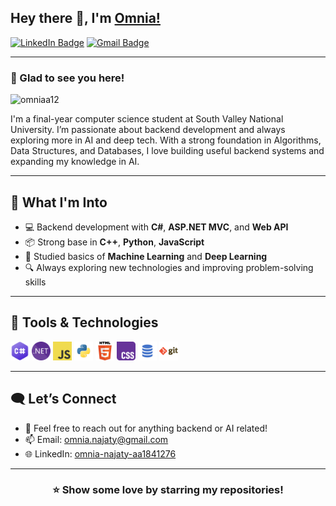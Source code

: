 ## Hey there 👋, I'm [Omnia!](https://github.com/omniaa12)

[![LinkedIn Badge](https://img.shields.io/badge/-LinkedIn-0e76a8?style=flat-square&logo=Linkedin&logoColor=white)](https://linkedin.com/in/omnia-najaty-aa1841276/)
[![Gmail Badge](https://img.shields.io/badge/-omnia.najaty@gmail.com-c14438?style=flat-square&logo=Gmail&logoColor=white)](mailto:omnia.najaty@gmail.com)

---

### 👋 Glad to see you here!  
<p align="left"> <img src="https://komarev.com/ghpvc/?username=omniaa12&label=Profile%20views&color=0e75b6&style=flat" alt="omniaa12" /> </p>

I'm a final-year computer science student at South Valley National University. I’m passionate about backend development and always exploring more in AI and deep tech. With a strong foundation in Algorithms, Data Structures, and Databases, I love building useful backend systems and expanding my knowledge in AI.

---

## 🧠 What I'm Into

- 💻 Backend development with **C#**, **ASP.NET MVC**, and **Web API**  
- 📦 Strong base in **C++**, **Python**, **JavaScript**  
- 🧠 Studied basics of **Machine Learning** and **Deep Learning**  
- 🔍 Always exploring new technologies and improving problem-solving skills  

---

## 🔧 Tools & Technologies

<code><img height="30" src="https://raw.githubusercontent.com/github/explore/main/topics/csharp/csharp.png" alt="csharp"></code>
<code><img height="30" src="https://raw.githubusercontent.com/github/explore/main/topics/dotnet/dotnet.png" alt=".NET"></code>
<code><img height="30" src="https://raw.githubusercontent.com/github/explore/main/topics/javascript/javascript.png" alt="js"></code>
<code><img height="30" src="https://raw.githubusercontent.com/github/explore/main/topics/python/python.png" alt="python"></code>
<code><img height="30" src="https://raw.githubusercontent.com/github/explore/main/topics/html/html.png" alt="html"></code>
<code><img height="30" src="https://raw.githubusercontent.com/github/explore/main/topics/css/css.png" alt="css"></code>
<code><img height="30" src="https://raw.githubusercontent.com/github/explore/main/topics/sql/sql.png" alt="sql"></code>
<code><img height="30" src="https://raw.githubusercontent.com/github/explore/main/topics/git/git.png" alt="git"></code>

---





## 🗨️ Let’s Connect

- 💬 Feel free to reach out for anything backend or AI related!
- 📫 Email: [omnia.najaty@gmail.com](mailto:omnianajaty049@gmail.com)
- 🌐 LinkedIn: [omnia-najaty-aa1841276](https://linkedin.com/in/omnia-najaty-aa1841276)

---

<div align="center">

### ⭐ Show some love by starring my repositories!

</div>
